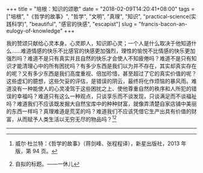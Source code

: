+++
title = "培根：知识的颂歌"
date = "2018-02-09T14:20:41+08:00"
tags = ["培根", "《哲学的故事》", "哲学", "文明", "真理", "知识", "practical-science(实践科学)", "beautiful", "感官的快感", "escapist"]
slug = "francis-bacon-an-eulogy-of-knowledge"
+++

我的赞颂只献给心灵本身。心灵即人，知识即心灵；一个人是什么取决于他知道什么……难道情感的快乐不比感官的快感更加强烈，理性的愉悦不比情感的快乐更加强烈吗？难道不是只有真实并且自然的快乐才会使人不知疲倦吗？难道不是只有知识才能清理心中的所有困扰吗？有多少东西是我们以为并不存在，其实却真实存在的呢？又有多少东西是我们高度重视、倍加珍惜，甚至超过了它的真实价值的呢？这些虚幻的臆想，这些欠妥的评估，是错误的阴云，最终将化作烦恼的暴风雨。难道没有一种能使人的心灵凌驾于这些困扰之上、使他尊重自然的秩序和人所犯的错误的幸福吗？难道只有这么一种观点，只谈享乐而不谈发现，只谈满足而不谈福祉吗？难道我们不应该既发掘大自然宝库中的种种财富，就像弄清楚自家店铺中美丽的东西一样吗？真理难道是荒芜的吗？难道我们不应该凭借它生产出具有价值的财富，从而赋予人类生活以无穷无尽的物品吗？[^1][^2]

---

[^1]: 威尔·杜兰特：《哲学的故事》（蒋剑峰、张程程译），新星出版社，2013 年版，第 94 页。
[^2]: 自拟的标题。——一休儿
